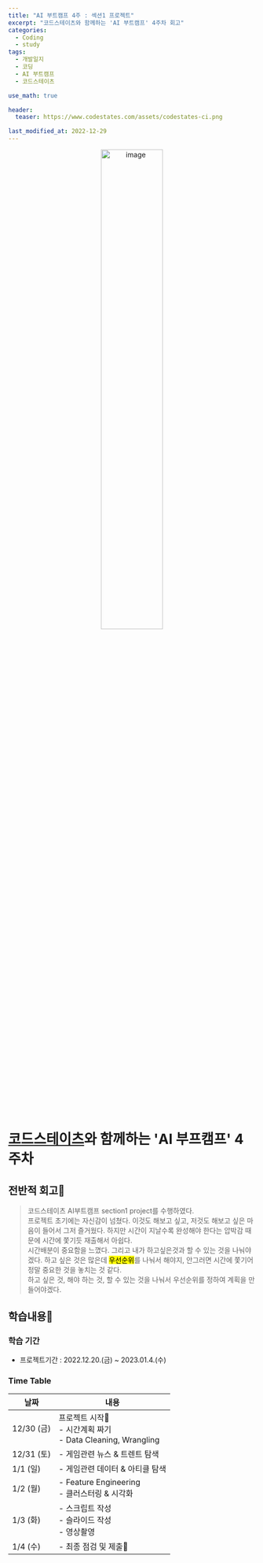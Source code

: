 ```yaml
---
title: "AI 부트캠프 4주 : 섹션1 프로젝트"
excerpt: "코드스테이츠와 함께하는 'AI 부트캠프' 4주차 회고"
categories:
  - Coding
  - study
tags:
  - 개발일지
  - 코딩
  - AI 부트캠프
  - 코드스테이츠

use_math: true

header:
  teaser: https://www.codestates.com/assets/codestates-ci.png

last_modified_at: 2022-12-29
---
```





<center>
<img alt="image" 
width=50% 
src="https://lh3.googleusercontent.com/fife/AAbDypA7fvnvrBqJVHgy9hmuZ5V6NM-OB8c_iEGDJJjmBSTKKDFjYp46IwMnC7b3GyJ4dW85S8w5RgMYeKXjuwkZaNJHJbcpqN92u_dls1JAoTbYtYrQEaXbpuWubcOmpRRtFl1BXLKzz2i8QbgCl2SYg2R8rRS_ANN42Pm_NTNFLKyCjeiWZIEYSiCxuFtD3U7NeRuAAEXnYIY77lkxySuF085WfaY4_HYNa3giXZt6Zm1-aM7-5fCnMmOZIn7DZfhjkvm8wLpY_Jxk76VXvH394kViFEZu3Tk9SFI6wwdXZ8mBHeSsXvYar1urTuPlHG2547xEJ-zu0MVQAdgmZh_S8QGLiJ_XhYDjoIc67KGZfHAzUxacPsKo699cBfTitl0IY3T4T_DjiFW6snMJVweB5p5wZv1-M5BsUVT7borfq5ENpdHpPp0R5KyBr5S5N4oQu1DqvY03291sA89q6KyoJCVEKhl1zSsHE3Ubplz6ZrJksM3LdgJNZ9uRd9p-ILn5dKpbSTsTBz09OXSrk8NdYPoaMflAMaNm2VJig9yKMmPdNj4JpnoNIcL60bM2JOC5qeKvkiQkI3EYx4LUY0sQRNPaDJG6xKTedmWbrkuTl60dAJzCogGxdjwf4xN4EdGYt4XC7tDyqap1Fn9nMrZbqwWluWrxWox7T_E_mhWsQrofASqPb9dik_uYJOgqmBO8g5IZFOX2m8_I7i6bgAG9ZJJt5ryVRnyEsoT2UyIuD5kpR2PtnH3ik4Pu4XVum-hscGY0AEA6ZGhlyk9Ol7xf2SYf6s5nw43g7S1lhStrG1Ojb8Ri0k4DZ3RAtt9AFkCxzGbIra1ho3T7srUny3rICne48sJmVvVSnvHTxWC7XkcZo39EEvzLQSwrcrcA9a4OzWA6YRDFfaQfv2Hn1wsKH1_HYaS0G22bJzmcLwXTF_VP4YxATvWBiQcZ1QcIGCEJKRIeRZhQrPOdd7Zz0ovsLKB7JFxvFEFNDkwUABJF81kOGV_xUpBxIx4shKNYQapGd6yNSLeWEN1O7oy5YMTDBq5CaPX68p7kDblVq_6Mi1FXsd9eUGcc85P9KXhlM-3BpS6PBBCtnSe_y3NHYT_cEb8QAs9BMQieKPKHG7_t8g7xWpI3_IVD_WGLJtjEodlGJtzjbbNIa49F6q1ZAQQLlRQI7TLrXAoyh9FKwq33V1nAtksIxdJB4NP4ysMLieZCACIDVtz7gR6uPH76HlTjel0fOsTVlCAhJf-FQqfEBaR5hmr5IsnMedr5TevCLIL2KEdem3SFpOUq8s_Ux2uEKNmMzCzIq5quGmdG3692KVYYum_EsTqrZwmTBlusfOnAZlVmCMNq7jxZC40o6iNrbRuF_tT0f3427_0J8kjev11xzNyDB1Hcd1tCNNDJMQMw9qcP778RxNEqXxKhU6Aj4FS4Izb31M-Z7b4L_lV7Gqh-je1TT31C8iGS237eKustl2uCWGnmdGcyNerwPVe5bKitf1T0SFd4MarowqMXyjn6MOpVMVcDnfcJQyt7=w1920-h780">  
</center>

# [코드스테이츠](https://www.codestates.com/)와 함께하는 'AI 부프캠프' 4주차

## 전반적 회고🎈
> 코드스테이츠 AI부트캠프 section1 project를 수행하였다.  
프로젝트 초기에는 자신감이 넘쳤다. 이것도 해보고 싶고, 저것도 해보고 싶은 마음이 들어서 그저 즐거웠다. 하지만 시간이 지날수록 완성해야 한다는 압박감 때문에 시간에 쫓기듯 재출해서 아쉽다.  
시간배분이 중요함을 느꼈다. 그리고 내가 하고싶은것과 할 수 있는 것을 나눠야겠다. 하고 싶은 것은 많은데 <mark>우선순위</mark>를 나눠서 해야지, 안그러면 시간에 쫓기어 정말 중요한 것을 놓치는 것 같다.  
하고 싶은 것, 해야 하는 것, 할 수 있는 것을 나눠서 우선순위를 정하여 계획을 만들어야겠다.

## 학습내용📝
### 학습 기간
- 프로젝트기간 : 2022.12.20.(금) ~ 2023.01.4.(수)

### Time Table  
|날짜|내용|
|---|---|
|12/30 (금)|프로젝트 시작🚀 <br> - 시간계획 짜기 <br> - Data Cleaning, Wrangling|
|12/31 (토)|- 게임관련 뉴스 & 트렌트 탐색|
|1/1 (일)|- 게임관련 데이터 & 아티클 탐색|
|1/2 (월)|- Feature Engineering <br> - 클러스터링 & 시각화 |
|1/3 (화)|- 스크립트 작성 <br> - 슬라이드 작성 <br> - 영상촬영|
|1/4 (수)|- 최종 점검 및 제출🚩|


